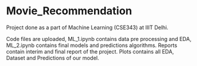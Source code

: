 # Movie_Recommendation
Project done as a part of Machine Learning (CSE343) at IIIT Delhi.

Code files are uploaded, ML_1.ipynb contains data pre processing and EDA, ML_2.ipynb contains final models and predictions algorithms.
Reports contain interim and final report of the project.
Plots contains all EDA, Dataset and Predictions of our model.
